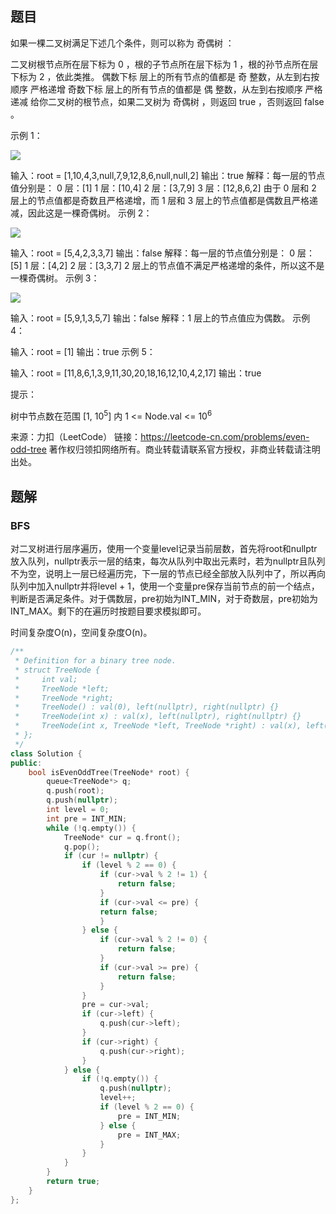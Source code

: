 ## 题目

如果一棵二叉树满足下述几个条件，则可以称为 奇偶树 ：

二叉树根节点所在层下标为 0 ，根的子节点所在层下标为 1 ，根的孙节点所在层下标为 2 ，依此类推。
偶数下标 层上的所有节点的值都是 奇 整数，从左到右按顺序 严格递增
奇数下标 层上的所有节点的值都是 偶 整数，从左到右按顺序 严格递减
给你二叉树的根节点，如果二叉树为 奇偶树 ，则返回 true ，否则返回 false 。

 

示例 1：

![](https://assets.leetcode-cn.com/aliyun-lc-upload/uploads/2020/10/04/sample_1_1966.png)

输入：root = [1,10,4,3,null,7,9,12,8,6,null,null,2]
输出：true
解释：每一层的节点值分别是：
0 层：[1]
1 层：[10,4]
2 层：[3,7,9]
3 层：[12,8,6,2]
由于 0 层和 2 层上的节点值都是奇数且严格递增，而 1 层和 3 层上的节点值都是偶数且严格递减，因此这是一棵奇偶树。
示例 2：

![](https://assets.leetcode-cn.com/aliyun-lc-upload/uploads/2020/10/04/sample_2_1966.png)

输入：root = [5,4,2,3,3,7]
输出：false
解释：每一层的节点值分别是：
0 层：[5]
1 层：[4,2]
2 层：[3,3,7]
2 层上的节点值不满足严格递增的条件，所以这不是一棵奇偶树。
示例 3：

![](https://assets.leetcode-cn.com/aliyun-lc-upload/uploads/2020/10/04/sample_1_333_1966.png)

输入：root = [5,9,1,3,5,7]
输出：false
解释：1 层上的节点值应为偶数。
示例 4：

输入：root = [1]
输出：true
示例 5：

输入：root = [11,8,6,1,3,9,11,30,20,18,16,12,10,4,2,17]
输出：true


提示：

树中节点数在范围 [1, 10<sup>5</sup>] 内
1 <= Node.val <= 10<sup>6</sup>

来源：力扣（LeetCode）
链接：https://leetcode-cn.com/problems/even-odd-tree
著作权归领扣网络所有。商业转载请联系官方授权，非商业转载请注明出处。

## 题解

### BFS

对二叉树进行层序遍历，使用一个变量level记录当前层数，首先将root和nullptr放入队列，nullptr表示一层的结束，每次从队列中取出元素时，若为nullptr且队列不为空，说明上一层已经遍历完，下一层的节点已经全部放入队列中了，所以再向队列中加入nullptr并将level + 1，使用一个变量pre保存当前节点的前一个结点，判断是否满足条件。对于偶数层，pre初始为INT_MIN，对于奇数层，pre初始为INT_MAX。剩下的在遍历时按题目要求模拟即可。

时间复杂度O(n)，空间复杂度O(n)。

```c++
/**
 * Definition for a binary tree node.
 * struct TreeNode {
 *     int val;
 *     TreeNode *left;
 *     TreeNode *right;
 *     TreeNode() : val(0), left(nullptr), right(nullptr) {}
 *     TreeNode(int x) : val(x), left(nullptr), right(nullptr) {}
 *     TreeNode(int x, TreeNode *left, TreeNode *right) : val(x), left(left), right(right) {}
 * };
 */
class Solution {
public:
    bool isEvenOddTree(TreeNode* root) {
        queue<TreeNode*> q;
        q.push(root);
        q.push(nullptr);
        int level = 0;
        int pre = INT_MIN;
        while (!q.empty()) {
            TreeNode* cur = q.front();
            q.pop();
            if (cur != nullptr) {
                if (level % 2 == 0) {
                    if (cur->val % 2 != 1) {
                        return false;
                    }
                    if (cur->val <= pre) {
                    return false;
                    }
                } else {
                    if (cur->val % 2 != 0) {
                        return false;
                    }
                    if (cur->val >= pre) {
                        return false;
                    }
                }
                pre = cur->val;
                if (cur->left) {
                    q.push(cur->left);
                }
                if (cur->right) {
                    q.push(cur->right);
                }
            } else {
                if (!q.empty()) {
                    q.push(nullptr);
                    level++;
                    if (level % 2 == 0) {
                        pre = INT_MIN;
                    } else {
                        pre = INT_MAX;
                    }
                }
            }
        }
        return true;
    }
};
```

